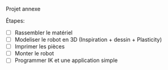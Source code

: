 Projet annexe 


Étapes:
- [ ] Rassembler le matériel
- [ ] Modeliser le robot en 3D (Inspiration + dessin + Plasticity)
- [ ] Imprimer les pièces
- [ ] Monter le robot
- [ ] Programmer IK et une application simple
